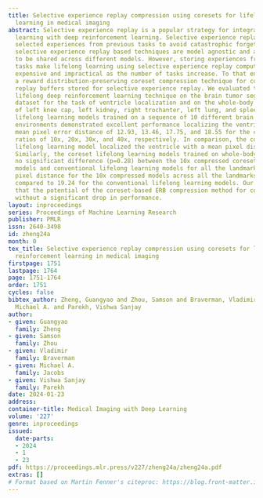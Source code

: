 ```yaml
---
title: Selective experience replay compression using coresets for lifelong deep reinforcement
  learning in medical imaging
abstract: Selective experience replay is a popular strategy for integrating lifelong
  learning with deep reinforcement learning. Selective experience replay aims to recount
  selected experiences from previous tasks to avoid catastrophic forgetting. Furthermore,
  selective experience replay based techniques are model agnostic and allow experiences
  to be shared across different models. However, storing experiences from all previous
  tasks make lifelong learning using selective experience replay computationally very
  expensive and impractical as the number of tasks increase. To that end, we propose
  a reward distribution-preserving coreset compression technique for compressing experience
  replay buffers stored for selective experience replay. We evaluated the coreset
  lifelong deep reinforcement learning technique on the brain tumor segmentation (BRATS)
  dataset for the task of ventricle localization and on the whole-body MRI for localization
  of left knee cap, left kidney, right trochanter, left lung, and spleen. The coreset
  lifelong learning models trained on a sequence of 10 different brain MR imaging
  environments demonstrated excellent performance localizing the ventricle with a
  mean pixel error distance of 12.93, 13.46, 17.75, and 18.55 for the compression
  ratios of 10x, 20x, 30x, and 40x, respectively. In comparison, the conventional
  lifelong learning model localized the ventricle with a mean pixel distance of 10.87.
  Similarly, the coreset lifelong learning models trained on whole-body MRI demonstrated
  no significant difference (p=0.28) between the 10x compressed coreset lifelong learning
  models and conventional lifelong learning models for all the landmarks. The mean
  pixel distance for the 10x compressed models across all the landmarks was 25.30,
  compared to 19.24 for the conventional lifelong learning models. Our results demonstrate
  that the potential of the coreset-based ERB compression method for compressing experiences
  without a significant drop in performance.
layout: inproceedings
series: Proceedings of Machine Learning Research
publisher: PMLR
issn: 2640-3498
id: zheng24a
month: 0
tex_title: Selective experience replay compression using coresets for lifelong deep
  reinforcement learning in medical imaging
firstpage: 1751
lastpage: 1764
page: 1751-1764
order: 1751
cycles: false
bibtex_author: Zheng, Guangyao and Zhou, Samson and Braverman, Vladimir and Jacobs,
  Michael A. and Parekh, Vishwa Sanjay
author:
- given: Guangyao
  family: Zheng
- given: Samson
  family: Zhou
- given: Vladimir
  family: Braverman
- given: Michael A.
  family: Jacobs
- given: Vishwa Sanjay
  family: Parekh
date: 2024-01-23
address:
container-title: Medical Imaging with Deep Learning
volume: '227'
genre: inproceedings
issued:
  date-parts:
  - 2024
  - 1
  - 23
pdf: https://proceedings.mlr.press/v227/zheng24a/zheng24a.pdf
extras: []
# Format based on Martin Fenner's citeproc: https://blog.front-matter.io/posts/citeproc-yaml-for-bibliographies/
---
```

